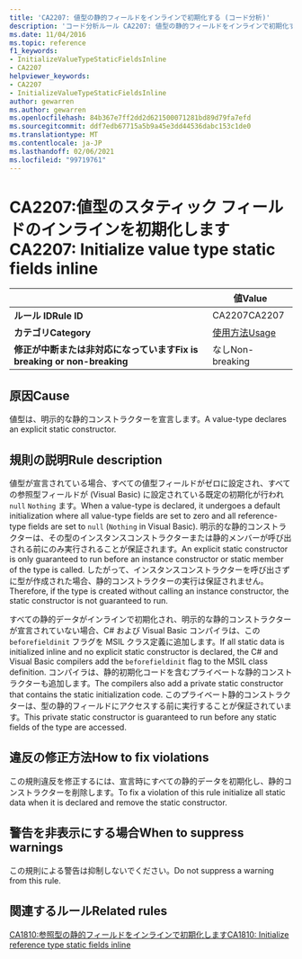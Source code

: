 ```yaml
---
title: 'CA2207: 値型の静的フィールドをインラインで初期化する (コード分析)'
description: 'コード分析ルール CA2207: 値型の静的フィールドをインラインで初期化する方法について説明します。'
ms.date: 11/04/2016
ms.topic: reference
f1_keywords:
- InitializeValueTypeStaticFieldsInline
- CA2207
helpviewer_keywords:
- CA2207
- InitializeValueTypeStaticFieldsInline
author: gewarren
ms.author: gewarren
ms.openlocfilehash: 84b367e7ff2dd2d621500071281bd89d79fa7efd
ms.sourcegitcommit: ddf7edb67715a5b9a45e3dd44536dabc153c1de0
ms.translationtype: MT
ms.contentlocale: ja-JP
ms.lasthandoff: 02/06/2021
ms.locfileid: "99719761"
---
```

# <a name="ca2207-initialize-value-type-static-fields-inline"></a><span data-ttu-id="270da-103">CA2207:値型のスタティック フィールドのインラインを初期化します</span><span class="sxs-lookup"><span data-stu-id="270da-103">CA2207: Initialize value type static fields inline</span></span>

| | <span data-ttu-id="270da-104">値</span><span class="sxs-lookup"><span data-stu-id="270da-104">Value</span></span> |
|-|-|
| <span data-ttu-id="270da-105">**ルール ID**</span><span class="sxs-lookup"><span data-stu-id="270da-105">**Rule ID**</span></span> |<span data-ttu-id="270da-106">CA2207</span><span class="sxs-lookup"><span data-stu-id="270da-106">CA2207</span></span>|
| <span data-ttu-id="270da-107">**カテゴリ**</span><span class="sxs-lookup"><span data-stu-id="270da-107">**Category**</span></span> |[<span data-ttu-id="270da-108">使用方法</span><span class="sxs-lookup"><span data-stu-id="270da-108">Usage</span></span>](usage-warnings.md)|
| <span data-ttu-id="270da-109">**修正が中断または非対応になっています**</span><span class="sxs-lookup"><span data-stu-id="270da-109">**Fix is breaking or non-breaking**</span></span> |<span data-ttu-id="270da-110">なし</span><span class="sxs-lookup"><span data-stu-id="270da-110">Non-breaking</span></span>|

## <a name="cause"></a><span data-ttu-id="270da-111">原因</span><span class="sxs-lookup"><span data-stu-id="270da-111">Cause</span></span>

<span data-ttu-id="270da-112">値型は、明示的な静的コンストラクターを宣言します。</span><span class="sxs-lookup"><span data-stu-id="270da-112">A value-type declares an explicit static constructor.</span></span>

## <a name="rule-description"></a><span data-ttu-id="270da-113">規則の説明</span><span class="sxs-lookup"><span data-stu-id="270da-113">Rule description</span></span>

<span data-ttu-id="270da-114">値型が宣言されている場合、すべての値型フィールドがゼロに設定され、すべての参照型フィールドが (Visual Basic) に設定されている既定の初期化が行われ `null` `Nothing` ます。</span><span class="sxs-lookup"><span data-stu-id="270da-114">When a value-type is declared, it undergoes a default initialization where all value-type fields are set to zero and all reference-type fields are set to `null` (`Nothing` in Visual Basic).</span></span> <span data-ttu-id="270da-115">明示的な静的コンストラクターは、その型のインスタンスコンストラクターまたは静的メンバーが呼び出される前にのみ実行されることが保証されます。</span><span class="sxs-lookup"><span data-stu-id="270da-115">An explicit static constructor is only guaranteed to run before an instance constructor or static member of the type is called.</span></span> <span data-ttu-id="270da-116">したがって、インスタンスコンストラクターを呼び出さずに型が作成された場合、静的コンストラクターの実行は保証されません。</span><span class="sxs-lookup"><span data-stu-id="270da-116">Therefore, if the type is created without calling an instance constructor, the static constructor is not guaranteed to run.</span></span>

<span data-ttu-id="270da-117">すべての静的データがインラインで初期化され、明示的な静的コンストラクターが宣言されていない場合、C# および Visual Basic コンパイラは、この `beforefieldinit` フラグを MSIL クラス定義に追加します。</span><span class="sxs-lookup"><span data-stu-id="270da-117">If all static data is initialized inline and no explicit static constructor is declared, the C# and Visual Basic compilers add the `beforefieldinit` flag to the MSIL class definition.</span></span> <span data-ttu-id="270da-118">コンパイラは、静的初期化コードを含むプライベートな静的コンストラクターも追加します。</span><span class="sxs-lookup"><span data-stu-id="270da-118">The compilers also add a private static constructor that contains the static initialization code.</span></span> <span data-ttu-id="270da-119">このプライベート静的コンストラクターは、型の静的フィールドにアクセスする前に実行することが保証されています。</span><span class="sxs-lookup"><span data-stu-id="270da-119">This private static constructor is guaranteed to run before any static fields of the type are accessed.</span></span>

## <a name="how-to-fix-violations"></a><span data-ttu-id="270da-120">違反の修正方法</span><span class="sxs-lookup"><span data-stu-id="270da-120">How to fix violations</span></span>

<span data-ttu-id="270da-121">この規則違反を修正するには、宣言時にすべての静的データを初期化し、静的コンストラクターを削除します。</span><span class="sxs-lookup"><span data-stu-id="270da-121">To fix a violation of this rule initialize all static data when it is declared and remove the static constructor.</span></span>

## <a name="when-to-suppress-warnings"></a><span data-ttu-id="270da-122">警告を非表示にする場合</span><span class="sxs-lookup"><span data-stu-id="270da-122">When to suppress warnings</span></span>

<span data-ttu-id="270da-123">この規則による警告は抑制しないでください。</span><span class="sxs-lookup"><span data-stu-id="270da-123">Do not suppress a warning from this rule.</span></span>

## <a name="related-rules"></a><span data-ttu-id="270da-124">関連するルール</span><span class="sxs-lookup"><span data-stu-id="270da-124">Related rules</span></span>

[<span data-ttu-id="270da-125">CA1810:参照型の静的フィールドをインラインで初期化します</span><span class="sxs-lookup"><span data-stu-id="270da-125">CA1810: Initialize reference type static fields inline</span></span>](ca1810.md)
